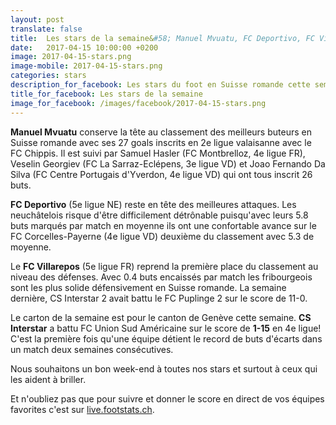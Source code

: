 ```yaml
---
layout: post
translate: false
title:  Les stars de la semaine&#58; Manuel Mvuatu, FC Deportivo, FC Villarepos et CS Interstar
date:   2017-04-15 10:00:00 +0200
image: 2017-04-15-stars.png
image-mobile: 2017-04-15-stars.png
categories: stars
description_for_facebook: Les stars du foot en Suisse romande cette semaine&#58; Manuel Mvuatu, FC Deportivo, FC Villarepos et CS Interstar.
title_for_facebook: Les stars de la semaine
image_for_facebook: /images/facebook/2017-04-15-stars.png
---
```

__Manuel Mvuatu__ conserve la tête au classement des meilleurs buteurs en Suisse romande avec ses 27 goals inscrits en 2e ligue valaisanne avec le FC Chippis. Il est suivi par Samuel Hasler (FC Montbrelloz, 4e ligue FR), Veselin Georgiev (FC La Sarraz-Eclépens, 3e ligue VD) et Joao Fernando Da Silva (FC Centre Portugais d'Yverdon, 4e ligue VD) qui ont tous inscrit 26 buts.

__FC Deportivo__ (5e ligue NE) reste en tête des meilleures attaques. Les neuchâtelois risque d'être difficilement détrônable puisqu'avec leurs 5.8 buts marqués par match en moyenne ils ont une confortable avance sur le FC Corcelles-Payerne (4e ligue VD) deuxième du classement avec 5.3 de moyenne.

Le __FC Villarepos__ (5e ligue FR) reprend la première place du classement au niveau des défenses. Avec 0.4 buts encaissés par match les fribourgeois sont les plus solide défensivement en Suisse romande. La semaine dernière, CS Interstar 2 avait battu le FC Puplinge 2 sur le score de 11-0.

Le carton de la semaine est pour le canton de Genève cette semaine. __CS Interstar__ a battu FC Union Sud Américaine sur le score de __1-15__ en 4e ligue! C'est la première fois qu'une équipe détient le record de buts d'écarts dans un match deux semaines consécutives.

Nous souhaitons un bon week-end à toutes nos stars et surtout à ceux qui les aident à briller.

Et n'oubliez pas que pour suivre et donner le score en direct de vos équipes favorites c'est sur <a href='http://live.footstats.ch'>live.footstats.ch</a>.